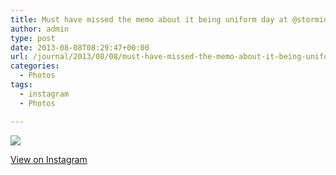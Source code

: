 ```yaml
---
title: Must have missed the memo about it being uniform day at @stormid
author: admin
type: post
date: 2013-08-08T08:29:47+00:00
url: /journal/2013/08/08/must-have-missed-the-memo-about-it-being-uniform-day-at-stormid/
categories:
  - Photos
tags:
  - instagram
  - Photos

---
```

<img src="http://lobban.org/wordpress//HLIC/7a8cd71ffd4536b8e180f1e9bbb07bf0.jpg" class="instagram-image" />

<p class="view-instagram">
  <a href="http://instagram.com/p/cvr_4Fqln9/">View on Instagram</a>
</p>